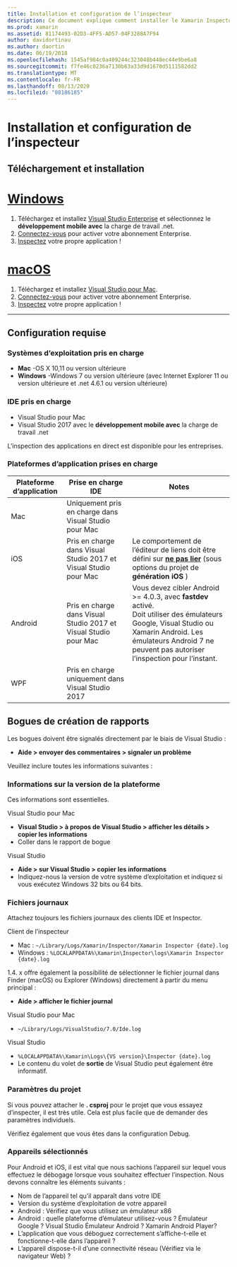 ```yaml
---
title: Installation et configuration de l’inspecteur
description: Ce document explique comment installer le Xamarin Inspector et présente les plateformes de système d’exploitation, IDE et d’application prises en charge.
ms.prod: xamarin
ms.assetid: 81174493-02D3-4FF5-AD57-04F3288A7F94
author: davidortinau
ms.author: daortin
ms.date: 06/19/2018
ms.openlocfilehash: 1545af984c0a409244c323048b448ec44e9be6a8
ms.sourcegitcommit: f7fe46c0236a7130b63a33d9d1670d5111582dd2
ms.translationtype: MT
ms.contentlocale: fr-FR
ms.lasthandoff: 08/13/2020
ms.locfileid: "88186185"
---
```

# <a name="inspector-installation-and-requirements"></a>Installation et configuration de l’inspecteur

## <a name="download-and-installation"></a>Téléchargement et installation

# <a name="windows"></a>[Windows](#tab/windows)

1. Téléchargez et installez [Visual Studio Enterprise](https://visualstudio.microsoft.com/vs/) et sélectionnez le **développement mobile avec** la charge de travail .net.
1. [Connectez-vous](https://docs.microsoft.com/visualstudio/ide/signing-in-to-visual-studio) pour activer votre abonnement Enterprise.
1. [Inspectez](~/tools/inspector/inspect.md) votre propre application !

# <a name="macos"></a>[macOS](#tab/macos)

1. Téléchargez et installez [Visual Studio pour Mac](https://visualstudio.microsoft.com/vs/mac/).
1. [Connectez-vous](https://docs.microsoft.com/visualstudio/mac/activation) pour activer votre abonnement Enterprise.
1. [Inspectez](~/tools/inspector/inspect.md) votre propre application !

-----

## <a name="requirements"></a>Configuration requise

### <a name="supported-operating-systems"></a>Systèmes d’exploitation pris en charge

- **Mac** -OS X 10,11 ou version ultérieure
- **Windows** -Windows 7 ou version ultérieure (avec Internet Explorer 11 ou version ultérieure et .net 4.6.1 ou version ultérieure)

### <a name="supported-ides"></a>IDE pris en charge

- Visual Studio pour Mac
- Visual Studio 2017 avec le **développement mobile avec** la charge de travail .net

L’inspection des applications en direct est disponible pour les entreprises.

<a name="supported-platforms"></a>

### <a name="supported-app-platforms"></a>Plateformes d’application prises en charge

|Plateforme d’application|Prise en charge IDE|Notes|
|--- |--- |--- |
|Mac|Uniquement pris en charge dans Visual Studio pour Mac|
|iOS|Pris en charge dans Visual Studio 2017 et Visual Studio pour Mac| Le comportement de l’éditeur de liens doit être défini sur [**ne pas lier**](~/ios/deploy-test/linker.md) (sous options du projet de **génération iOS** ) |
|Android|Pris en charge dans Visual Studio 2017 et Visual Studio pour Mac|Vous devez cibler Android >= 4.0.3, avec **fastdev** activé.<br />Doit utiliser des émulateurs Google, Visual Studio ou Xamarin Android. Les émulateurs Android 7 ne peuvent pas autoriser l’inspection pour l’instant.|
|WPF|Pris en charge uniquement dans Visual Studio 2017|

<a name="reporting-bugs"></a>

## <a name="reporting-bugs"></a>Bogues de création de rapports

Les bogues doivent être signalés directement par le biais de Visual Studio :

- **Aide > envoyer des commentaires > signaler un problème**

Veuillez inclure toutes les informations suivantes :

### <a name="platform-version-information"></a>Informations sur la version de la plateforme

Ces informations sont essentielles.

Visual Studio pour Mac

- **Visual Studio > à propos de Visual Studio > afficher les détails > copier les informations**
- Coller dans le rapport de bogue

Visual Studio

- **Aide > sur Visual Studio > copier les informations**
- Indiquez-nous la version de votre système d’exploitation et indiquez si vous exécutez Windows 32 bits ou 64 bits.

### <a name="log-files"></a>Fichiers journaux

Attachez toujours les fichiers journaux des clients IDE et Inspector.

Client de l’inspecteur

- Mac : `~/Library/Logs/Xamarin/Inspector/Xamarin Inspector {date}.log`
- Windows : `%LOCALAPPDATA%\Xamarin\Inspector\logs\Xamarin Inspector {date}.log`

1.4. x offre également la possibilité de sélectionner le fichier journal dans Finder (macOS) ou Explorer (Windows) directement à partir du menu principal :

- **Aide > afficher le fichier journal**

Visual Studio pour Mac

- `~/Library/Logs/VisualStudio/7.0/Ide.log`

Visual Studio

- `%LOCALAPPDATA%\Xamarin\Logs\{VS version}\Inspector {date}.log`
- Le contenu du volet de **sortie** de Visual Studio peut également être informatif.

### <a name="project-settings"></a>Paramètres du projet

Si vous pouvez attacher le **. csproj** pour le projet que vous essayez d’inspecter, il est très utile. Cela est plus facile que de demander des paramètres individuels.

Vérifiez également que vous êtes dans la configuration Debug.

### <a name="selected-devices"></a>Appareils sélectionnés

Pour Android et iOS, il est vital que nous sachions l’appareil sur lequel vous effectuez le débogage lorsque vous souhaitez effectuer l’inspection. Nous devons connaître les éléments suivants :

- Nom de l’appareil tel qu’il apparaît dans votre IDE
- Version du système d’exploitation de votre appareil
- Android : Vérifiez que vous utilisez un émulateur x86
- Android : quelle plateforme d’émulateur utilisez-vous ? Émulateur Google ? Visual Studio Émulateur Android ? Xamarin Android Player?
- L’application que vous déboguez correctement s’affiche-t-elle et fonctionne-t-elle dans l’appareil ?
- L’appareil dispose-t-il d’une connectivité réseau (Vérifiez via le navigateur Web) ?

[client-bugs]: https://github.com/Microsoft/workbooks/issues/new
